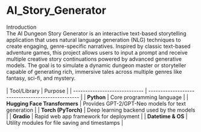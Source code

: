 # AI_Story_Generator
Introduction
<br>
The AI Dungeon Story Generator is an interactive text-based storytelling application that uses natural language generation (NLG) techniques to create engaging, genre-specific narratives. Inspired by classic text-based adventure games, this project allows users to input a prompt and receive multiple creative story continuations powered by advanced generative models. The goal is to simulate a dynamic dungeon master or storyteller capable of generating rich, immersive tales across multiple genres like fantasy, sci-fi, and mystery.
<br>
<br>
| Tool/Library                  | Purpose                                           |
| ----------------------------- | ------------------------------------------------- |
| **Python**                    | Core programming language                         |
| **Hugging Face Transformers** | Provides GPT-2/GPT-Neo models for text generation |
| **Torch (PyTorch)**           | Deep learning backend used by the models          |
| **Gradio**                    | Rapid web app framework for deployment            |
| **Datetime & OS**             | Utility modules for file saving and timestamps    |
